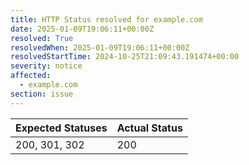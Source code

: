 ```yaml
---
title: HTTP Status resolved for example.com
date: 2025-01-09T19:06:11+00:00Z
resolved: True
resolvedWhen: 2025-01-09T19:06:11+00:00Z
resolvedStartTime: 2024-10-25T21:09:43.191474+00:00
severity: notice
affected:
  - example.com
section: issue
---
```


| Expected Statuses | Actual Status  |
|-------------------|----------------|
| 200, 301, 302 | 200 |
